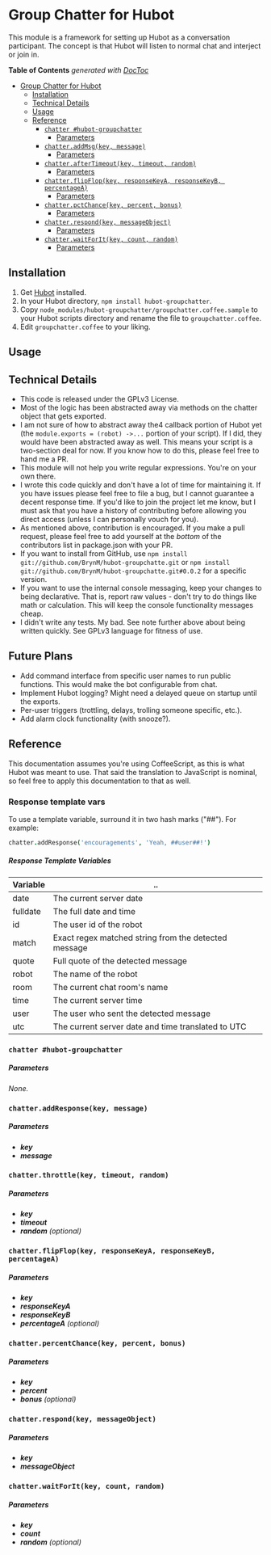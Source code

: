 <!-- START doctoc generated TOC please keep comment here to allow auto update -->
# Group Chatter for Hubot

This module is a framework for setting up Hubot as a conversation participant. The concept is that Hubot will listen to normal chat and interject or join in.

<!-- DON'T EDIT THIS SECTION, INSTEAD RE-RUN doctoc TO UPDATE -->
**Table of Contents**  *generated with [DocToc](https://github.com/thlorenz/doctoc)*

- [Group Chatter for Hubot](#group-chatter-for-hubot)
  - [Installation](#installation)
  - [Technical Details](#technical-details)
  - [Usage](#usage)
  - [Reference](#reference)
    - [```chatter #hubot-groupchatter```](#chatter-#hubot-groupchatter)
        - [Parameters](#parameters)
    - [```chatter.addMsg(key, message)```](#chatteraddmsgkey-message)
        - [Parameters](#parameters-1)
    - [```chatter.afterTimeout(key, timeout, random)```](#chatteraftertimeoutkey-timeout-random)
        - [Parameters](#parameters-2)
    - [```chatter.flipFlop(key, responseKeyA, responseKeyB, percentageA)```](#chatterflipflopkey-responsekeya-responsekeyb-percentagea)
        - [Parameters](#parameters-3)
    - [```chatter.pctChance(key, percent, bonus)```](#chatterpctchancekey-percent-bonus)
        - [Parameters](#parameters-4)
    - [```chatter.respond(key, messageObject)```](#chatterrespondkey-messageobject)
        - [Parameters](#parameters-5)
    - [```chatter.waitForIt(key, count, random)```](#chatterwaitforitkey-count-random)
        - [Parameters](#parameters-6)

<!-- END doctoc generated TOC please keep comment here to allow auto update -->

## Installation

1. Get [Hubot](https://github.com/github/hubot) installed.
1. In your Hubot directory, ```npm install hubot-groupchatter```.
1. Copy ```node_modules/hubot-groupchatter/groupchatter.coffee.sample``` to your Hubot scripts directory and rename the file to ```groupchatter.coffee```.
1. Edit ```groupchatter.coffee``` to your liking.

## Usage

## Technical Details

* This code is released under the GPLv3 License.
* Most of the logic has been abstracted away via methods on the chatter object that gets exported.
* I am not sure of how to abstract away the4 callback portion of Hubot yet (the ```module.exports = (robot) ->...``` portion of your script). If I did, they would have been abstracted away as well. This means your script is a two-section deal for now. If you know how to do this, please feel free to hand me a PR.
* This module will not help you write regular expressions. You're on your own there.
* I wrote this code quickly and don't have a lot of time for maintaining it. If you have issues please feel free to file a bug, but I cannot guarantee a decent response time. If you'd like to join the project let me know, but I must ask that you have a history of contributing before allowing you direct access (unless I can personally vouch for you).
* As mentioned above, contribution is encouraged. If you make a pull request, please feel free to add yourself at the *bottom* of the contributors list in package.json with your PR.
* If you want to install from GitHub, use ```npm install git://github.com/BrynM/hubot-groupchatte.git``` or ```npm install git://github.com/BrynM/hubot-groupchatte.git#0.0.2``` for a specific version.
* If you want to use the internal console messaging, keep your changes to being declarative. That is, report raw values - don't try to do things like math or calculation. This will keep the console functionality messages cheap.
* I didn't write any tests. My bad. See note further above about being written quickly. See GPLv3 language for fitness of use.


## Future Plans

* Add command interface from specific user names to run public functions. This would make the bot configurable from chat.
* Implement Hubot logging? Might need a delayed queue on startup until the exports.
* Per-user triggers (trottling, delays, trolling someone specific, etc.).
* Add alarm clock functionality (with snooze?).

## Reference

This documentation assumes you're using CoffeeScript, as this is what Hubot was meant to use. That said the translation to JavaScript is nominal, so feel free to apply this documentation to that as well.

### Response template vars

To use a template variable, surround it in two hash marks ("##"). For example:

```coffeescript
chatter.addResponse('encouragements', 'Yeah, ##user##!')
```

##### Response Template Variables

|Variable|..|
|---|---|
|date|The current server date|
|fulldate|The full date and time|
|id|The user id of the robot|
|match|Exact regex matched string from the  detected message|
|quote|Full quote of the detected message|
|robot|The name of the robot|
|room|The current chat room's name|
|time|The current server time|
|user|The user who sent the detected message|
|utc|The current server date and time translated to UTC|

### ```chatter #hubot-groupchatter```

##### Parameters

*None.*

### ```chatter.addResponse(key, message)```

##### Parameters

* ***key***
* ***message***

### ```chatter.throttle(key, timeout, random)```

##### Parameters

* ***key***
* ***timeout***
* ***random*** *(optional)*

### ```chatter.flipFlop(key, responseKeyA, responseKeyB, percentageA)```

##### Parameters

* ***key***
* ***responseKeyA***
* ***responseKeyB***
* ***percentageA*** *(optional)*

### ```chatter.percentChance(key, percent, bonus)```

##### Parameters

* ***key***
* ***percent***
* ***bonus*** *(optional)*

### ```chatter.respond(key, messageObject)```

##### Parameters

* ***key***
* ***messageObject***

### ```chatter.waitForIt(key, count, random)```

##### Parameters

* ***key***
* ***count***
* ***random*** *(optional)*
